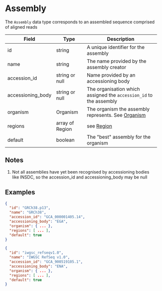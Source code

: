 # Assembly

The `Assembly` data type corresponds to an assembled sequence comprised of aligned reads

| Field             | Type                            | Description
|-------------------|---------------------------------|---------------------
| id                | string                          | A unique identifier for the assembly
| name              | string                          | The name provided by the assembly creator
| accession_id      | string or null                  | Name provided by an accessioning body
| accessioning_body | string or null                  | The organisation which assigned the `accession_id` to the assembly
| organism          | Organism                        | The organism the assembly represents.  See [Organism](./organism.md)
| regions           | array of Region                 | see [Region](./region.md)
| default           | boolean                         | The "best" assembly for the organism

## Notes
1. Not all assemblies have yet been recognised by accessioning bodies like INSDC, so the accession_id and accessioning_body may be null

## Examples
```json
{
  "id": "GRCh38.p13",
  "name": "GRCh38",
  "accession_id": "GCA_000001405.14",
  "accessioning_body": "EGA",
  "organism": { ... },
  "regions": [ ... ],
  "default": true
}
```

```json
{
  "id": "iwgsc_refseqv1.0",
  "name": "IWGSC RefSeq v1.0",
  "accession_id": "GCA_900519105.1",
  "accessioning_body": "ENA",
  "organism": { ... },
  "regions": [ ... ],
  "default": true
}
```
